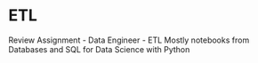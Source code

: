 # ETL
Review Assignment - Data Engineer - ETL 
Mostly notebooks from Databases and SQL for Data Science with Python
